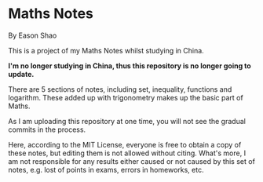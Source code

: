 # Maths Notes

By Eason Shao

This is a project of my Maths Notes whilst studying in China.

**I'm no longer studying in China, thus this repository is no longer going to update.**

There are 5 sections of notes, including set, inequality, functions and logarithm. These added up with trigonometry makes up the basic part of Maths.

As I am uploading this repository at one time, you will not see the gradual commits in the process.

Here, according to the MIT License, everyone is free to obtain a copy of these notes, but editing them is not allowed without citing. What's more, I am not responsible for any results either caused or not caused by this set of notes, e.g. lost of points in exams, errors in homeworks, etc.

